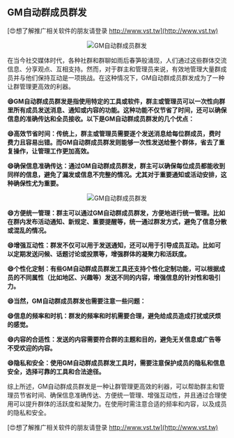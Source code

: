 ## **GM自动群成员群发**

[😍想了解推广相关软件的朋友请登录 http://www.vst.tw](http://www.vst.tw)

 <center><img src="https://vst.tw/MP4/tuiguang/png/8.png" alt="GM自动群成员群发"></center>

在当今社交媒体时代，各种社群和群聊如雨后春笋般涌现，人们通过这些群体交流信息、分享观点、互相支持。然而，对于群主和管理员来说，有效地管理大量群成员并与他们保持互动是一项挑战。在这种情况下，GM自动群成员群发成为了一种让群管理更高效的利器。

**😄GM自动群成员群发是指使用特定的工具或软件，群主或管理员可以一次性向群里所有成员发送消息、通知或内容的功能。这种功能不仅节省了时间，还可以确保信息的准确传达和全员接收。以下是GM自动群成员群发的几个优点：**

**😄高效节省时间：传统上，群主或管理员需要逐个发送消息给每位群成员，费时费力且容易出错。而GM自动群成员群发则能够一次性发送给整个群体，省去了重复操作，让管理工作更加高效。**

**😄确保信息准确传达：通过GM自动群成员群发，群主可以确保每位成员都能收到同样的信息，避免了漏发或信息不完整的情况。尤其对于重要通知或活动安排，这种确保性尤为重要。**

 <center><img src="https://vst.tw/MP4/tuiguang/png/7.png" alt="GM自动群成员群发"></center>

**😄方便统一管理：群主可以通过GM自动群成员群发，方便地进行统一管理。比如在群内发布活动通知、新规定、重要提醒等，统一通过群发方式，避免了信息分散或混乱的情况。**

**😄增强互动性：群发不仅可以用于发送通知，还可以用于引导成员互动。比如可以定期发送问候、话题讨论或投票等，增强群体的凝聚力和活跃度。**

**😄个性化定制：有些GM自动群成员群发工具还支持个性化定制功能，可以根据成员的不同属性（比如地区、兴趣等）发送不同的内容，增强信息的针对性和吸引力。**

**😄当然，GM自动群成员群发也需要注意一些问题：**

**😄信息的频率和时机：群发的频率和时机需要合理，避免给成员造成打扰或厌烦的感觉。**

**😄内容的合适性：发送的内容需要符合群的主题和目的，避免无关信息或广告等不受欢迎的内容。**

**😄隐私和安全：使用GM自动群成员群发工具时，需要注意保护成员的隐私和信息安全，选择可靠的工具和合法途径。**

综上所述，GM自动群成员群发是一种让群管理更高效的利器，可以帮助群主和管理员节省时间、确保信息准确传达、方便统一管理、增强互动性，并且通过合理使用可以提升群体的活跃度和凝聚力。在使用时需注意合适的频率和内容，以及成员的隐私和安全。

[😍想了解推广相关软件的朋友请登录 http://www.vst.tw](http://www.vst.tw)



